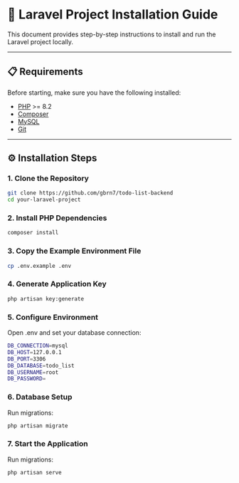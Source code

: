 # 🚀 Laravel Project Installation Guide

This document provides step-by-step instructions to install and run the Laravel project locally.

---

## 📋 Requirements

Before starting, make sure you have the following installed:

-   [PHP](https://www.php.net/) >= 8.2
-   [Composer](https://getcomposer.org/)
-   [MySQL](https://www.mysql.com/)
-   [Git](https://git-scm.com/)

---

## ⚙️ Installation Steps

### 1. Clone the Repository

```bash
git clone https://github.com/gbrn7/todo-list-backend
cd your-laravel-project
```

### 2. Install PHP Dependencies

```bash
composer install
```

### 3. Copy the Example Environment File

```bash
cp .env.example .env
```

### 4. Generate Application Key

```bash
php artisan key:generate
```

### 5. Configure Environment

Open .env and set your database connection:

```bash
DB_CONNECTION=mysql
DB_HOST=127.0.0.1
DB_PORT=3306
DB_DATABASE=todo_list
DB_USERNAME=root
DB_PASSWORD=
```

### 6. Database Setup

Run migrations:

```bash
php artisan migrate
```

### 7. Start the Application

Run migrations:

```bash
php artisan serve
```
